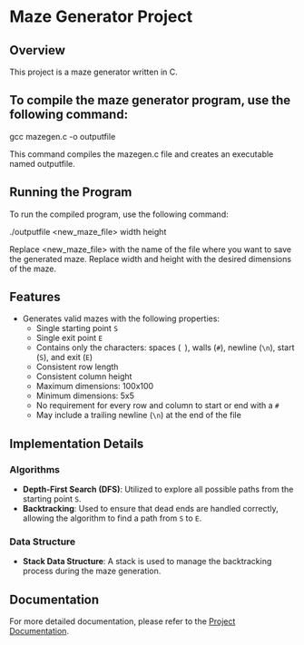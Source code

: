 # Maze Generator Project

## Overview

This project is a maze generator written in C.


## To compile the maze generator program, use the following command:


gcc mazegen.c -o outputfile

This command compiles the mazegen.c file and creates an executable named outputfile.

## Running the Program
To run the compiled program, use the following command:

./outputfile <new_maze_file> width height

Replace <new_maze_file> with the name of the file where you want to save the generated maze. Replace width and height with the desired dimensions of the maze.

## Features

- Generates valid mazes with the following properties:
  - Single starting point `S`
  - Single exit point `E`
  - Contains only the characters: spaces (` `), walls (`#`), newline (`\n`), start (`S`), and exit (`E`)
  - Consistent row length
  - Consistent column height
  - Maximum dimensions: 100x100
  - Minimum dimensions: 5x5
  - No requirement for every row and column to start or end with a `#`
  - May include a trailing newline (`\n`) at the end of the file

## Implementation Details

### Algorithms

- **Depth-First Search (DFS)**: Utilized to explore all possible paths from the starting point `S`.
- **Backtracking**: Used to ensure that dead ends are handled correctly, allowing the algorithm to find a path from `S` to `E`.

### Data Structure
- **Stack Data Structure**: A stack is used to manage the backtracking process during the maze generation.

## Documentation

For more detailed documentation, please refer to the [Project Documentation](https://docs.google.com/document/d/1vSy_cT5sfX9b-wTjJ7euRMIcQSPR82tb/edit?usp=sharing&ouid=101277878034820580425&rtpof=true&sd=true).
